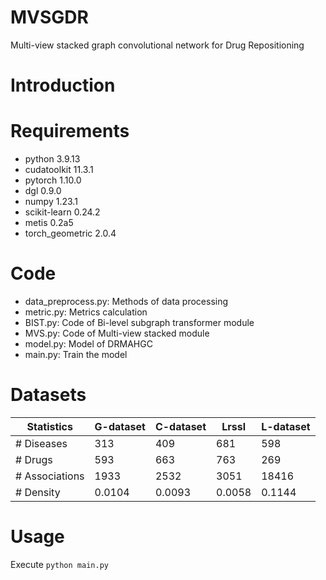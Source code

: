 # MVSGDR

Multi-view stacked graph convolutional network for Drug Repositioning

# Introduction



# Requirements

- python 3.9.13
- cudatoolkit 11.3.1
- pytorch 1.10.0
- dgl 0.9.0
- numpy 1.23.1
- scikit-learn 0.24.2
- metis 0.2a5
- torch_geometric 2.0.4

#  Code

- data_preprocess.py: Methods of data processing
- metric.py: Metrics calculation
- BIST.py: Code of Bi-level subgraph transformer module
- MVS.py: Code of Multi-view stacked module
- model.py: Model of DRMAHGC
- main.py: Train the model

# Datasets

| Statistics     | G-dataset | C-dataset | Lrssl  | L-dataset |
| -------------- | --------- | --------- | ------ | --------- |
| # Diseases     | 313       | 409       | 681    | 598       |
| # Drugs        | 593       | 663       | 763    | 269       |
| # Associations | 1933      | 2532      | 3051   | 18416     |
| # Density      | 0.0104    | 0.0093    | 0.0058 | 0.1144    |

# Usage

Execute ```python main.py``` 